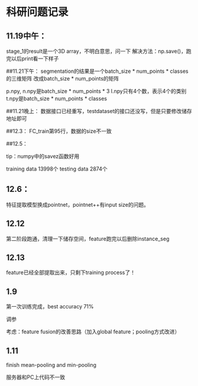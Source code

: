 # 科研问题记录

## 11.19中午：

stage_1的result是一个3D array，不明白意思，问一下
解决方法：np.save()，跑完以后print看一下样子

##11.21下午：
segmentation的结果是一个batch_size * num_points * classes的三维矩阵
改成batch_size * num_points的矩阵

p.npy, n.npy是batch_size * num_points * 3
l.npy只有4个数，表示4个的类别
t.npy是batch_size * num_points * classes

##11.21晚上：
数据接口已经重写，testdataset的接口还没写，但是只要修改储存地址即可

##12.3：
FC_train第95行，数据的size不一致

##12.5：

tip：numpy中的savez函数好用

training data 13998个
testing data 2874个

## 12.6：

特征提取模型换成pointnet，pointnet++有input size的问题。

## 12.12

第二阶段跑通，清理一下储存空间，feature跑完以后删除instance_seg

## 12.13

feature已经全部提取出来，只剩下training process了！

## 1.9

第一次训练完成，best accuracy 71%

调参

考虑：feature fusion的改善思路（加入global feature；pooling方式改进）

## 1.11

finish mean-pooling and min-pooling

服务器和PC上代码不一致